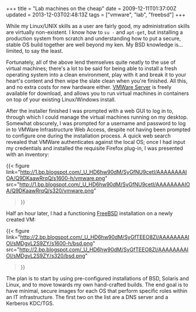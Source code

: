 +++
title = "Lab machines on the cheap"
date = 2009-12-11T01:37:00Z
updated = 2013-12-03T02:48:13Z
tags = ["vmware", "lab", "freebsd"]
+++

While my Linux/UNIX skills as a user are fairly good, my administration skills
are virtually non-existent. I know how to `su -` and `apt-get`, but installing
a production system from scratch and understanding how to put a secure, stable
OS build together are well beyond my ken. My BSD knowledge is... limited, to
say the least.

Fortunately, all of the above lend themselves quite neatly to the use of
virtual machines; there's a lot to be said for being able to install a fresh
operating system into a clean environment, play with it and break it to your
heart's content and then wipe the slate clean when you're finished. All this,
and no extra costs for new hardware either. [VMWare
Server](http://www.vmware.com/products/server/) is freely available for
download, and allows you to run virtual machines in containers on top of your
existing Linux/Windows install.

After the installer finished I was prompted with a web GUI to log in to,
through which I could manage the virtual machines running on my desktop.
Somewhat obscurely, I was prompted for a username and password to log in to
VMWare Infrastructure Web Access, despite not having been prompted to configure
one during the installation process. A quick web search revealed that VMWare
authenticates against the local OS; once I had input my credentials and
installed the requisite Firefox plug-in, I was presented with an inventory:

{{< figure
link="http://1.bp.blogspot.com/_U_HD6hw90dM/SyGfNU9cetI/AAAAAAAAIOA/Q9DKaawRrqQ/s1600-h/vmware.png"
src="http://1.bp.blogspot.com/_U_HD6hw90dM/SyGfNU9cetI/AAAAAAAAIOA/Q9DKaawRrqQ/s320/vmware.png"
>}}

Half an hour later, I had a functioning [FreeBSD](http://www.freebsd.org/)
installation on a newly created VM:

{{< figure
link="http://2.bp.blogspot.com/_U_HD6hw90dM/SyGfTEEO8ZI/AAAAAAAAIOI/sMDgvL2S9ZY/s1600-h/bsd.png"
src="http://2.bp.blogspot.com/_U_HD6hw90dM/SyGfTEEO8ZI/AAAAAAAAIOI/sMDgvL2S9ZY/s320/bsd.png"
>}}

The plan is to start by using pre-configured installations of BSD, Solaris and
Linux, and to move towards my own hand-crafted builds. The end goal is to have
minimal, secure images for each OS that perform specific roles within an IT
infrastructure. The first two on the list are a DNS server and a Kerberos
KDC/TGS.
